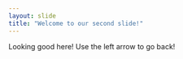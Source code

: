 ```yaml
---
layout: slide
title: "Welcome to our second slide!"
---
```

Looking good here!
Use the left arrow to go back!
